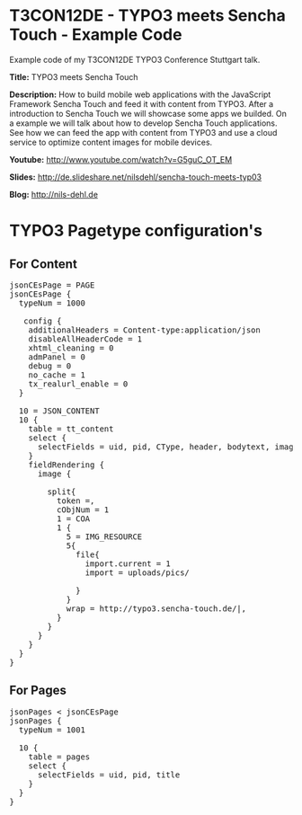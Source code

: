 T3CON12DE - TYPO3 meets Sencha Touch - Example Code
===================================================

Example code of my T3CON12DE TYPO3 Conference Stuttgart talk.

**Title:** TYPO3 meets Sencha Touch

**Description:**
How to build mobile web applications with the JavaScript Framework Sencha Touch and feed it with content from TYPO3.
After a introduction to Sencha Touch we will showcase some apps we builded.
On a example we will talk about how to develop Sencha Touch applications. See how we can feed the app with content from TYPO3 and use a cloud service to optimize content images for mobile devices.

**Youtube:** http://www.youtube.com/watch?v=G5guC_OT_EM

**Slides:** http://de.slideshare.net/nilsdehl/sencha-touch-meets-typ03

**Blog:** http://nils-dehl.de

# TYPO3 Pagetype configuration's

## For Content

<pre>
jsonCEsPage = PAGE
jsonCEsPage {
  typeNum = 1000
  
   config {
    additionalHeaders = Content-type:application/json
    disableAllHeaderCode = 1
    xhtml_cleaning = 0
    admPanel = 0
    debug = 0
    no_cache = 1
    tx_realurl_enable = 0
  }
  
  10 = JSON_CONTENT
  10 {
    table = tt_content
    select {
      selectFields = uid, pid, CType, header, bodytext, image
    } 
    fieldRendering {
      image {
        
        split{
          token =,
          cObjNum = 1
          1 = COA
          1 {
            5 = IMG_RESOURCE
            5{
              file{
                import.current = 1
                import = uploads/pics/

              }
            }
            wrap = http://typo3.sencha-touch.de/|,
          }
        }
      }
    }
  }
}
</pre>

## For Pages

<pre>
jsonPages < jsonCEsPage
jsonPages {
  typeNum = 1001

  10 {
    table = pages
    select {
      selectFields = uid, pid, title
    } 
  }
}
</pre>
